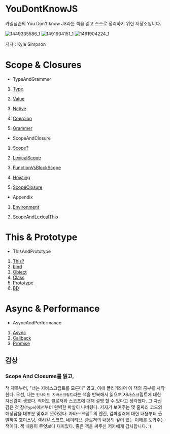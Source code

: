 # YouDontKnowJS

카일심슨의 You Don't know JS라는 책을 읽고 스스로 정리하기 위한 저장소입니다.

![1449335586_1](https://user-images.githubusercontent.com/55838461/72202563-4ed3b680-34a4-11ea-999f-ead2fdd40e84.jpg)
![1491904151_1](https://user-images.githubusercontent.com/55838461/72542661-d9168300-38c7-11ea-99d7-601f7df6ca6d.jpg)
![1491904224_1](https://user-images.githubusercontent.com/55838461/72542665-dae04680-38c7-11ea-8286-1154a5057a9f.jpg)


저자 : Kyle Simpson

# Scope & Closures

- TypeAndGrammer

1. [Type](https://github.com/leeshinyook/YouDontKnowJS/blob/master/TypeAndGrammer/Type.md)

2. [Value](https://github.com/leeshinyook/YouDontKnowJS/blob/master/TypeAndGrammer/Value.md)

3. [Native](https://github.com/leeshinyook/YouDontKnowJS/blob/master/TypeAndGrammer/Native.md)

4. [Coercion](https://github.com/leeshinyook/YouDontKnowJS/blob/master/TypeAndGrammer/Coercive.md)

5. [Grammer](https://github.com/leeshinyook/YouDontKnowJS/blob/master/TypeAndGrammer/Grammer.md)

- ScopeAndClosure

1. [Scope?](https://github.com/leeshinyook/YouDontKnowJS/blob/master/ScopeAndClosures/Scope%3F.md)

2. [LexicalScope](https://github.com/leeshinyook/YouDontKnowJS/blob/master/ScopeAndClosures/LexicalScope.md)

3. [FunctionVsBlockScope](https://github.com/leeshinyook/YouDontKnowJS/blob/master/ScopeAndClosures/FunctionAndBlockscope.md)

4. [Hoisting](https://github.com/leeshinyook/YouDontKnowJS/blob/master/ScopeAndClosures/Hoisting.md)

5. [ScopeClosure](https://github.com/leeshinyook/YouDontKnowJS/blob/master/ScopeAndClosures/ScopeClosure.md)

- Appendix

1. [Environment](https://github.com/leeshinyook/YouDontKnowJS/blob/master/Appendix/Environment.md)

2. [ScopeAndLexicalThis](https://github.com/leeshinyook/YouDontKnowJS/blob/master/Appendix/ScopeAndLexicalThis.md)



# This & Prototype

- ThisAndPrototype

1. [This?](https://github.com/leeshinyook/YouDontKnowJS/blob/master/ThisAndPrototype/This%3F.md)
2. [bind](https://github.com/leeshinyook/YouDontKnowJS/blob/master/ThisAndPrototype.md)
3. [Object](https://github.com/leeshinyook/YouDontKnowJS/blob/master/ThisAndPrototype/Object.md)
4. [Class](https://github.com/leeshinyook/YouDontKnowJS/blob/master/ThisAndPrototype/Class.md)
5. [Prototype](https://github.com/leeshinyook/YouDontKnowJS/blob/master/ThisAndPrototype/Prototype.md)
6. [BD](https://github.com/leeshinyook/YouDontKnowJS/blob/master/ThisAndPrototype/BD.md)



# Async & Performance

- AsyncAndPerformance

1. [Async](https://github.com/leeshinyook/YouDontKnowJS/blob/master/AsyncAndPerformance/Async.md)
2. [Callback](https://github.com/leeshinyook/YouDontKnowJS/blob/master/AsyncAndPerformance/Callback.md)
3. [Promise](https://github.com/leeshinyook/YouDontKnowJS/blob/master/AsyncAndPerformance/Promise.md)



## 감상

### Scope And Closures를 읽고,

책 제목부터, "너는 자바스크립트를 모른다" 였고, 이에 끌리게되어 이 책의 공부를 시작한다. 우선, 나는 `인사이드 자바스크립트`라는 책을 반복해서 읽으며 자바스크립트에 대한 자신감이 생겼다. 적어도 클로저와 스코프에 대해 설명 할 수 있다고 생각했다. 그 자신감은 첫 장(`Type`)에서부터 완벽한 박살이 나버렸다. 저자가 보여주는 몇 줄짜리 코드의 예상답을 대부분 맞추지 못하였다. 자바스크립트의 엔진, 컴파일러에 대한 내용부터 출발하여 호이스팅, 렉시컬 스코프, 네이티브, 클로저의 내용의 깊이 있는 이해를 도와주는 책이다. 책 내용이 무엇보다 재미있다. 좋은 책을 써주신 저자에게 감사합니다. :)